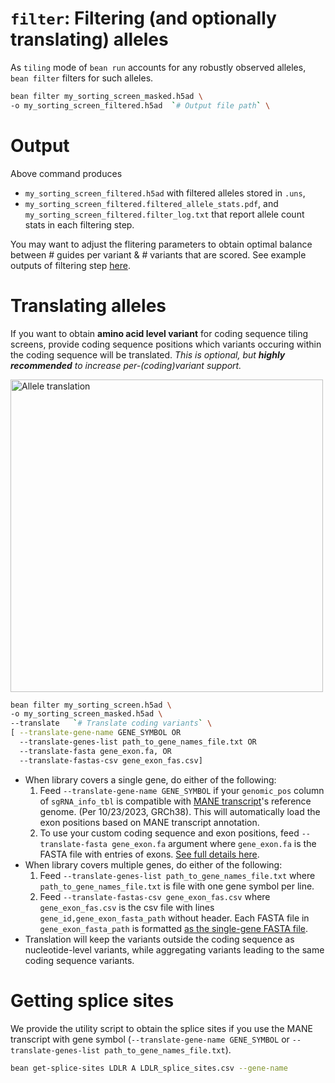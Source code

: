 # `filter`: Filtering (and optionally translating) alleles
As `tiling` mode of `bean run` accounts for any robustly observed alleles, `bean filter` filters for such alleles.
```bash
bean filter my_sorting_screen_masked.h5ad \
-o my_sorting_screen_filtered.h5ad  `# Output file path` \
```

# Output
Above command produces 
* `my_sorting_screen_filtered.h5ad` with filtered alleles stored in `.uns`,   
* `my_sorting_screen_filtered.filtered_allele_stats.pdf`, and `my_sorting_screen_filtered.filter_log.txt` that report allele count stats in each filtering step.  

You may want to adjust the flitering parameters to obtain optimal balance between # guides per variant & # variants that are scored. See example outputs of filtering step [here](docs/example_filtering_output/).


# Translating alleles
If you want to obtain **amino acid level variant** for coding sequence tiling screens, provide coding sequence positions which variants occuring within the coding sequence will be translated. *This is optional, but **highly recommended** to increase per-(coding)variant support.*  

<img src="/crispr-bean/assets/translation.png" alt="Allele translation" width="500"/>  
  

```bash
bean filter my_sorting_screen.h5ad \
-o my_sorting_screen_masked.h5ad \
--translate   `# Translate coding variants` \
[ --translate-gene-name GENE_SYMBOL OR
  --translate-genes-list path_to_gene_names_file.txt OR
  --translate-fasta gene_exon.fa, OR
  --translate-fastas-csv gene_exon_fas.csv]
```
* When library covers a single gene, do either of the following:
  1. Feed `--translate-gene-name GENE_SYMBOL` if your `genomic_pos` column of `sgRNA_info_tbl` is compatible with [MANE transcript](https://useast.ensembl.org/info/genome/genebuild/mane.html)'s reference genome. (Per 10/23/2023, GRCh38). This will automatically load the exon positions based on MANE transcript annotation.
  2. To use your custom coding sequence and exon positions, feed `--translate-fasta gene_exon.fa` argument where `gene_exon.fa` is the FASTA file with entries of exons. [See full details here](https://github.com/pinellolab/crispr-bean/blob/main/docs/exon_fa_format.md).
* When library covers multiple genes, do either of the following:  
  1. Feed `--translate-genes-list path_to_gene_names_file.txt` where `path_to_gene_names_file.txt` is file with one gene symbol per line.
  2. Feed `--translate-fastas-csv gene_exon_fas.csv` where `gene_exon_fas.csv` is the csv file with lines `gene_id,gene_exon_fasta_path` without header. Each FASTA file in `gene_exon_fasta_path` is formatted [as the single-gene FASTA file](https://github.com/pinellolab/crispr-bean/blob/main/docs/exon_fa_format.md).
* Translation will keep the variants outside the coding sequence as nucleotide-level variants, while aggregating variants leading to the same coding sequence variants.

# Getting splice sites
We provide the utility script to obtain the splice sites if you use the MANE transcript with gene symbol (`--translate-gene-name GENE_SYMBOL` or `--translate-genes-list path_to_gene_names_file.txt`).
```bash
bean get-splice-sites LDLR A LDLR_splice_sites.csv --gene-name
```